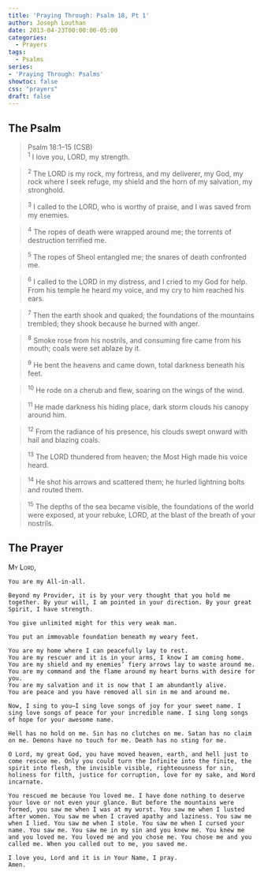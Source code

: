 ```yaml
---
title: 'Praying Through: Psalm 18, Pt 1'
author: Joseph Louthan
date: 2013-04-23T00:00:00-05:00
categories:
  - Prayers
tags:
  - Psalms
series:
- 'Praying Through: Psalms'
showtoc: false
css: "prayers"
draft: false
---
```

## The Psalm

>Psalm 18:1–15 (CSB)  
><sup>1</sup> I love you, LORD, my strength. 

><sup>2</sup> The LORD is my rock, my fortress, and my deliverer, my God, my rock where I seek refuge, my shield and the horn of my salvation, my stronghold. 

><sup>3</sup> I called to the LORD, who is worthy of praise, and I was saved from my enemies. 

><sup>4</sup> The ropes of death were wrapped around me; the torrents of destruction terrified me. 

><sup>5</sup> The ropes of Sheol entangled me; the snares of death confronted me. 

><sup>6</sup> I called to the LORD in my distress, and I cried to my God for help. From his temple he heard my voice, and my cry to him reached his ears. 

><sup>7</sup> Then the earth shook and quaked; the foundations of the mountains trembled; they shook because he burned with anger. 

><sup>8</sup> Smoke rose from his nostrils, and consuming fire came from his mouth; coals were set ablaze by it. 

><sup>9</sup> He bent the heavens and came down, total darkness beneath his feet. 

><sup>10</sup> He rode on a cherub and flew, soaring on the wings of the wind. 

><sup>11</sup> He made darkness his hiding place, dark storm clouds his canopy around him. 

><sup>12</sup> From the radiance of his presence, his clouds swept onward with hail and blazing coals. 

><sup>13</sup> The LORD thundered from heaven; the Most High made his voice heard. 

><sup>14</sup> He shot his arrows and scattered them; he hurled lightning bolts and routed them. 

><sup>15</sup> The depths of the sea became visible, the foundations of the world were exposed, at your rebuke, LORD, at the blast of the breath of your nostrils.

## The Prayer

<div style="font-variant: small-caps;">
  My Lord,
</div>

```text
You are my All-in-all.

Beyond my Provider, it is by your very thought that you hold me together. By your will, I am pointed in your direction. By your great Spirit, I have strength.

You give unlimited might for this very weak man.

You put an immovable foundation beneath my weary feet.

You are my home where I can peacefully lay to rest.
You are my rescuer and it is in your arms, I know I am coming home.
You are my shield and my enemies’ fiery arrows lay to waste around me.
You are my command and the flame around my heart burns with desire for you.
You are my salvation and it is now that I am abundantly alive.
You are peace and you have removed all sin in me and around me.

Now, I sing to you—I sing love songs of joy for your sweet name. I sing love songs of peace for your incredible name. I sing long songs of hope for your awesome name.

Hell has no hold on me. Sin has no clutches on me. Satan has no claim on me. Demons have no touch for me. Death has no sting for me.

O Lord, my great God, you have moved heaven, earth, and hell just to come rescue me. Only you could turn the Infinite into the finite, the spirit into flesh, the invisible visible, righteousness for sin, holiness for filth, justice for corruption, love for my sake, and Word incarnate.

You rescued me because You loved me. I have done nothing to deserve your love or not even your glance. But before the mountains were formed, you saw me when I was at my worst. You saw me when I lusted after women. You saw me when I craved apathy and laziness. You saw me when I lied. You saw me when I stole. You saw me when I cursed your name. You saw me. You saw me in my sin and you knew me. You knew me and you loved me. You loved me and you chose me. You chose me and you called me. When you called out to me, you saved me.

I love you, Lord and it is in Your Name, I pray.
Amen.
```
